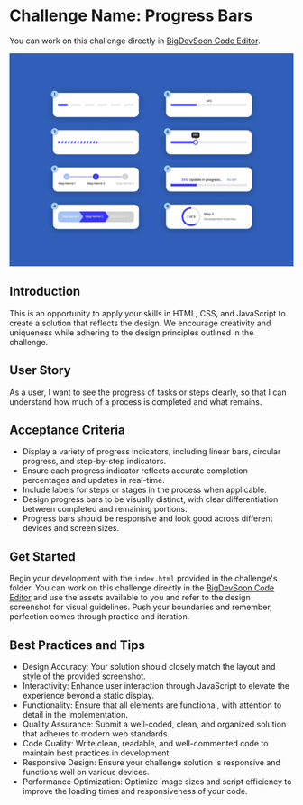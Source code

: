 # Challenge Name: Progress Bars

You can work on this challenge directly in [BigDevSoon Code Editor](https://app.bigdevsoon.me/challenges/progress-bars/browser).

![Progress Bars Design](./design.png)

## Introduction

This is an opportunity to apply your skills in HTML, CSS, and JavaScript to create a solution that reflects the design. We encourage creativity and uniqueness while adhering to the design principles outlined in the challenge.

## User Story

As a user, I want to see the progress of tasks or steps clearly, so that I can understand how much of a process is completed and what remains.

## Acceptance Criteria

- Display a variety of progress indicators, including linear bars, circular progress, and step-by-step indicators.
- Ensure each progress indicator reflects accurate completion percentages and updates in real-time.
- Include labels for steps or stages in the process when applicable.
- Design progress bars to be visually distinct, with clear differentiation between completed and remaining portions.
- Progress bars should be responsive and look good across different devices and screen sizes.

## Get Started

Begin your development with the `index.html` provided in the challenge's folder. You can work on this challenge directly in the [BigDevSoon Code Editor](https://app.bigdevsoon.me/challenges/progress-bars/browser) and use the assets available to you and refer to the design screenshot for visual guidelines. Push your boundaries and remember, perfection comes through practice and iteration.

## Best Practices and Tips

- Design Accuracy: Your solution should closely match the layout and style of the provided screenshot.
- Interactivity: Enhance user interaction through JavaScript to elevate the experience beyond a static display.
- Functionality: Ensure that all elements are functional, with attention to detail in the implementation.
- Quality Assurance: Submit a well-coded, clean, and organized solution that adheres to modern web standards.
- Code Quality: Write clean, readable, and well-commented code to maintain best practices in development.
- Responsive Design: Ensure your challenge solution is responsive and functions well on various devices.
- Performance Optimization: Optimize image sizes and script efficiency to improve the loading times and responsiveness of your code.
